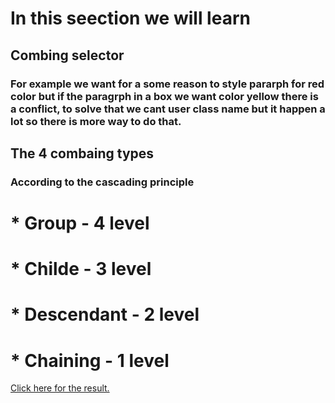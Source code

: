 # In this seection we will learn
## Combing selector
### For example we want for a some reason to style pararph for red color but if the paragrph in a box we want color yellow there is a conflict, to solve that we cant user class name but it happen a lot so there is more way to do that.

## The 4 combaing types 
### According to the cascading principle 
     
# * Group - 4 level 
# * Childe - 3 level
# * Descendant - 2 level
# * Chaining - 1 level


 <a href="https://omrichenyosef.github.io/HTML/Exercise - 9/index.html"> Click here for the result.
     </a><br />